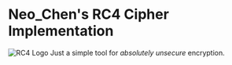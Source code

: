 Neo_Chen's RC4 Cipher Implementation
====================================

![RC4 Logo](https://gitlab.com/Neo_Chen/RC4/raw/master/Logo.png "Yes, we even got a logo")
Just a simple tool for *absolutely unsecure* encryption.
